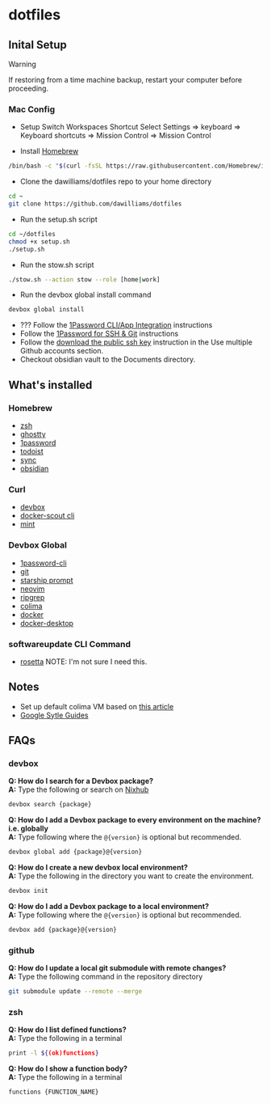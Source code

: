 # dotfiles 
## Inital Setup
> [!WARNING]  
> If restoring from a time machine backup, restart your computer before proceeding.

### Mac Config
- Setup Switch Workspaces Shortcut
Select Settings => keyboard => Keyboard shortcuts => Mission Control => Mission Control

- Install [Homebrew](https://docs.brew.sh/Installation#macos-requirements)
```bash
/bin/bash -c "$(curl -fsSL https://raw.githubusercontent.com/Homebrew/install/master/install.sh)"
```
- Clone the dawilliams/dotfiles repo to your home directory
```bash
cd ~
git clone https://github.com/dawilliams/dotfiles
```
- Run the setup.sh script
```bash
cd ~/dotfiles
chmod +x setup.sh
./setup.sh
```
- Run the stow.sh script
```bash
./stow.sh --action stow --role [home|work]
```
- Run the devbox global install command
```bash
devbox global install
```

- ??? Follow the [1Password CLI/App Integration](https://developer.1password.com/docs/cli/app-integration) instructions
- Follow the [1Password for SSH & Git](https://developer.1password.com/docs/ssh) instructions
- Follow the [download the public ssh key](https://developer.1password.com/docs/ssh/agent/advanced/#use-multiple-github-accounts) instruction in the Use multiple Github accounts section.
- Checkout obsidian vault to the Documents directory.


## What's installed
### Homebrew
- [zsh](https://www.zsh.org)
- [ghostty](https://https://ghostty.org/docs)
- [1password](https://1password.com)
- [todoist](https://todoist.com/downloads)
- [sync](https://www.sync.com)
- [obsidian](https://obsidian.md)

### Curl
- [devbox](https://www.jetify.com/devbox/docs)
- [docker-scout cli](https://github.com/docker/scout-cli)
- [mint](https://github.com/mintoolkit/mint?tab=readme-ov-file#scripted-install)

### Devbox Global
- [1password-cli](https://1password.com/downloads/command-line)
- [git](https://git-scm.com/)
- [starship prompt](https://starship.rs)
- [neovim](https://neovim.io)
- [ripgrep](https://github.com/BurntSushi/ripgrep)
- [colima](https://github.com/abiosoft/colima)
- [docker](https://www.docker.com)
- [docker-desktop](https://docs.docker.com/compose/)

### softwareupdate CLI Command
- [rosetta](https://support.apple.com/en-us/102527) NOTE: I'm not sure I need this.

## Notes
- Set up default colima VM based on [this article](https://medium.com/@guillem.riera/the-most-performant-docker-setup-on-macos-apple-silicon-m1-m2-m3-for-x64-amd64-compatibility-da5100e2557d)
- [Google Sytle Guides](https://google.github.io/styleguide/)

## FAQs
### devbox
**Q: How do I search for a Devbox package?**\
**A:** Type the following or search on [Nixhub](https://www.nixhub.io)
```bash
devbox search {package}
``` 

**Q: How do I add a Devbox package to every environment on the machine? i.e. globally**\
 **A:** Type following where the `@{version}` is optional but recommended.

```bash
devbox global add {package}@{version}
``` 

**Q: How do I create a new devbox local environment?**\
 **A:** Type the following in the directory you want to create the environment.
```bash
devbox init
``` 

**Q: How do I add a Devbox package to a local environment?**\
 **A:** Type following where the `@{version}` is optional but recommended.
```bash
devbox add {package}@{version}
```

### github
**Q: How do I update a local git submodule with remote changes?**\
**A:** Type the following command in the repository directory
```bash
git submodule update --remote --merge
```

### zsh
**Q: How do I list defined functions?**\
**A:** Type the following in a terminal
```bash
print -l ${(ok)functions}
```

**Q: How do I show a function body?**\
**A:** Type the following in a terminal
```bash
functions {FUNCTION_NAME}
```
